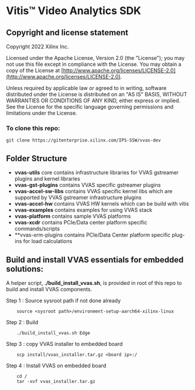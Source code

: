# Vitis™ Video Analytics SDK

## Copyright and license statement
Copyright 2022 Xilinx Inc.

Licensed under the Apache License, Version 2.0 (the "License"); you may not use this file except in compliance with the License. You may obtain a copy of the License at
[http://www.apache.org/licenses/LICENSE-2.0](http://www.apache.org/licenses/LICENSE-2.0).

Unless required by applicable law or agreed to in writing, software distributed under the License is distributed on an "AS IS" BASIS, WITHOUT WARRANTIES OR CONDITIONS OF ANY KIND, either express or implied. See the License for the specific language governing permissions and limitations under the License.

### To clone this repo:

```
git clone https://gitenterprise.xilinx.com/IPS-SSW/vvas-dev
```

## Folder Structure

- **vvas-utils** core contains infrastructure libraries for VVAS gstreamer plugins and kernel libraries
- **vvas-gst-plugins** contains VVAS specific gstreamer plugins
- **vvas-accel-sw-libs** contains VVAS specific kernel libs which are supported by VVAS gstreamer infrastructure plugins
- **vvas-accel-hw** contains VVAS HW kernels which can be build with vitis
- **vvas-examples** contains examples for using VVAS stack
- **vvas-platform** contains sample VVAS platforms
- **vvas-xcdr** contains PCIe/Data center platform specific commands/scripts
- **vvas-xrm-plugins contains PCIe/Data Center platform specific plug-ins for load calculations

## Build and install VVAS essentials for embedded solutions:

A helper script, **./build_install_vvas.sh**, is provided in root of this repo to build and install VVAS components.

Step 1 : Source sysroot path if not done already
```
	source <sysroot path>/environment-setup-aarch64-xilinx-linux
```
Step 2 : Build
```
	./build_install_vvas.sh Edge
```
Step 3 : copy VVAS installer to embedded board
```
	scp install/vvas_installer.tar.gz <board ip>:/
```
Step 4 : Install VVAS on embedded board
```
	cd /
	tar -xvf vvas_installer.tar.gz
```
